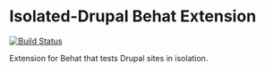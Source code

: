 Isolated-Drupal Behat Extension
===============================

[![Build Status](https://travis-ci.org/elifesciences/isolated-drupal-behat-extension.svg?branch=master)](https://travis-ci.org/elifesciences/isolated-drupal-behat-extension)

Extension for Behat that tests Drupal sites in isolation.
